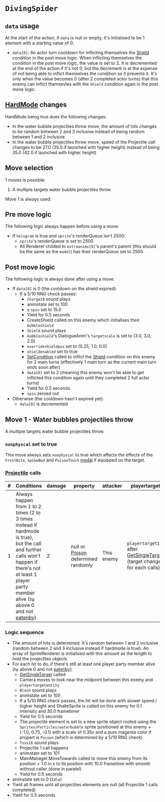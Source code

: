 # `DivingSpider`

## `data` usage
At the start of the action, if `data` is null or empty, it's initialised to be 1 element with a starting value of 0.

- `data[0]`: An actor turn cooldown for inflicting themselves the [Shield](../../Actors%20states/BattleCondition/Shield.md) condition in the post move logic. When inflicting themselves the condition in the post move logic, the value is set to 2. It is decremented at the end of the action if it's not 0, but the decrement is at the expense of not being able to inflict themselves the condition so it prevents it. It's only when the value becomes 0 (after 2 completed actor turns) that this enemy can inflict themsevles with the `Shield` condition again in the post move logic.

## [HardMode](../../Damage%20pipeline/HardMode.md) changes
HardMode being true does the following changes:

- In the water bubble projectiles throw move, the amount of hits changes to be random between 2 and 3 inclusive instead of being random between 1 and 2 inclusive
- In the water bubble projectiles throw move, speed of the Projectile call changes to be 27.0 (35.0 if launched with higher height) instead of being 35.0 (42.0 if launched with higher height)

## Move selection
1 moves is possible:

1. A multiple targets water bubble projectiles throw

Move 1 is always used.

## Pre move logic
The following logic always happen before using a move:

- If `hologram` is true and `sprite`'s renderQueue isn't 2500:
    - `sprite`'s renderQueue is set to 2500
    - All Renderer childed to `extraanims[0]`'s parent's parent (this should be the same as the `model`) has their renderQueue set to 2500

## Post move logic
The following logic is always done after using a move:

- If `data[0]` is 0 (the cooldown on the shield expired):
    - If a 5/10 RNG check passes:
        - `Charge19` sound plays
        - animstate set to 100
        - y `spin` set to 15.0
        - Yield for 0.5 seconds
        - CreateShield called on this enemy which initialises their `bubbleshield`
        - `Shield` sound plays
        - `bubbleshield`'s DialogueAnim's `targetscale` is set to (3.0, 3.0, 2.0)
        - `overrideshieldpos` set to (0.25, 1.0, 0.0)
        - `shieldenabled` set to true
        - [SetCondition](../../Actors%20states/Conditions%20methods/SetCondition.md) called to inflict the [Shield](../../Actors%20states/BattleCondition/Shield.md) condition on this enemy for 2 main turns (effectively 1 main turn as the current main turn ends soon after)
        - `data[0]` set to 2 (meaning this enemy won't be able to get inflicted this condition again until they completed 2 full actor turns)
        - Yield for 0.5 seconds
        - `spin` zeroed out
- Otherwise (the cooldown hasn't expired yet):
    - `data[0]` is decremented

## Move 1 - Water bubbles projectiles throw
A multiple targets water bubble projectiles throw.

### `nonphyscal` set to true
This move always sets `nonphyscal` to true which affects the effects of the `FrostBite`, `SpikeBod` and `PoisonTouch` [medal](../Enums%20and%20IDs/Medal.md) if equipped on the target.

### [Projectile](../../Damage%20pipeline/Projectile.md) calls

|#|Conditions|damage|property|attacker|playertarget|obj|speed|height|extraargs|destroyparticle|audioonhit|audiomoving|spin|nosound|
|-:|---------|------|--------|--------|-----------|---|-----|------|---------|--------------|----------|-----------|----|------|
|1|Always happen from 1 to 2 times (2 to 3 times instead if hardmode is true), but the call and further calls won't happen if there's not at least 1 player party member alive (`hp` above 0 and not [eatenby](../../Actors%20states/BattleCondition/Eaten.md#eatenby-influences))|2|null or [Poison](../../Damage%20pipeline/AttackProperty.md) determined randomly|This enemy|`playertargetID` after [GetSingleTarget](../../Actors%20states/Targetting/GetRandomAvaliablePlayer.md#getsingletarget) (target changes for each calls)|A new sprite object rooted using the `Sprites/Particles/waterbubble` sprite positioned at this enemy + (-1.0, 0.75, -0.1) with a scale of 0.35x and a pure magenta color if propert is `Poison`|One of the 2 chosen randomly with uniform odds check:<ul><li>35.0 (27.0 instead if hardmode is true)</li><li>42.0 (35.0 instead if hardmode is true)</li></ul>|0.0 if using the faster speed, 3.0 if using the slower speed|`keepcolor`|`WaterSplash` (`PoisonEffect` instead if property is `Poison`)|`BubbleBurst`|null|Vector3.zero|false|

### Logic sequence

- The amount of hits is determined. It's random between 1 and 2 inclusive (random between 2 and 3 inclusive instead if hardmode is true). An array of SpriteRenderer is initialised with this amount as the length to hold the projectiles objects
- For each hit to do, if there's still at least one player party member alive (`hp` above 0 and not [eatenby](../../Actors%20states/BattleCondition/Eaten.md#eatenby-influences)):
    - [GetSingleTarget](../../Actors%20states/Targetting/GetRandomAvaliablePlayer.md#getsingletarget) called
    - Camera moves to look near the midpoint between this enemy and `playertargetentity`
    - `Blosh` sound plays
    - animstate set to 100
    - If a 5/10 RNG check passes, the hit will be done with slower speed / higher height and ShakeSprite is called on this enemy for 0.1 intensity and 30.0 frametimer
    - Yield for 0.5 seconds
    - The projectile element is set to a new sprite object rooted using the `Sprites/Particles/waterbubble` sprite positioned at this enemy + (-1.0, 0.75, -0.1) with a scale of 0.35x and a pure magenta color if propert is `Poison` (which is determined by a 5/10 RNG check)
    - `Toss16` sound plays
    - Projectile 1 call happens
    - animstate set to 101
    - MainManager.MoveTowards called to move this enemy from its position + 1.0 in x to its position with 10.0 frametime with smooth without caller (done in paralel)
    - Yield for 0.5 seconds
- animstate set to 0 (`Idle`)
- Yield all frames until all projectiles elements are null (all Projectile 1 calls completed)
- Yield for 0.5 seconds
